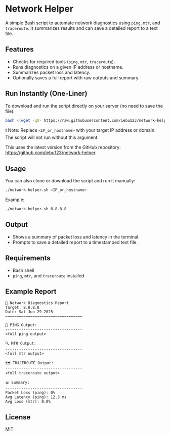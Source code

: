 # Network Helper

A simple Bash script to automate network diagnostics using `ping`, `mtr`, and `traceroute`. It summarizes results and can save a detailed report to a text file.

## Features
- Checks for required tools (`ping`, `mtr`, `traceroute`).
- Runs diagnostics on a given IP address or hostname.
- Summarizes packet loss and latency.
- Optionally saves a full report with raw outputs and summary.



## Run Instantly (One-Liner)
To download and run the script directly on your server (no need to save the file):
```sh
bash <(wget -qO- https://raw.githubusercontent.com/iebu123/network-helper/main/network-helper.sh) <IP_or_hostname>
```
❗️ Note: Replace `<IP_or_hostname>` with your target IP address or domain. The script will not run without this argument.

This uses the latest version from the GitHub repository: https://github.com/iebu123/network-helper

## Usage
You can also clone or download the script and run it manually:
```sh
./network-helper.sh <IP_or_hostname>
```
Example:
```sh
./network-helper.sh 8.8.8.8
```

## Output
- Shows a summary of packet loss and latency in the terminal.
- Prompts to save a detailed report to a timestamped text file.

## Requirements
- Bash shell
- `ping`, `mtr`, and `traceroute` installed

## Example Report
```
📡 Network Diagnostics Report
Target: 8.8.8.8
Date: Sat Jun 29 2025
==================================

📶 PING Output:
----------------------------------
<full ping output>

🔍 MTR Output:
----------------------------------
<full mtr output>

🗺️ TRACEROUTE Output:
----------------------------------
<full traceroute output>

📊 Summary:
----------------------------------
Packet Loss (ping): 0%
Avg Latency (ping): 12.3 ms
Avg Loss (mtr): 0.0%
```

## License
MIT
